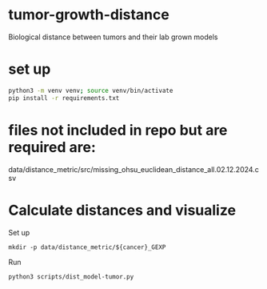 # tumor-growth-distance
Biological distance between tumors and their lab grown models

# set up

```bash
python3 -m venv venv; source venv/bin/activate
pip install -r requirements.txt 
```

# files not included in repo but are required are:
data/distance_metric/src/missing_ohsu_euclidean_distance_all.02.12.2024.csv

# Calculate distances and visualize
Set up
```
mkdir -p data/distance_metric/${cancer}_GEXP
```

Run
```bash
python3 scripts/dist_model-tumor.py
```